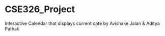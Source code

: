 # CSE326_Project
Interactive Calendar that displays current date by Avishake Jalan &amp; Aditya Pathak

